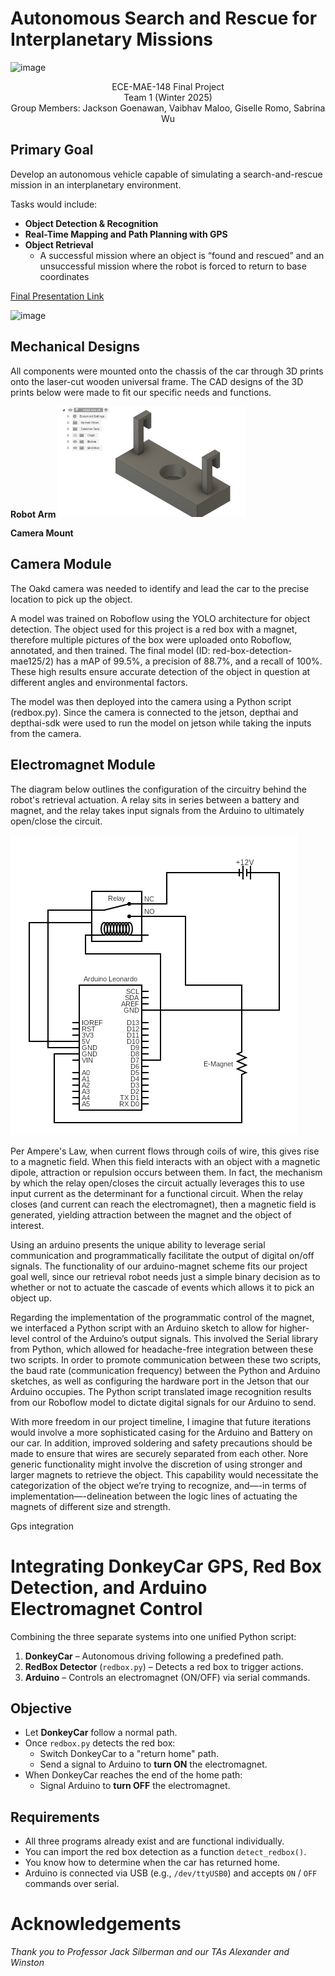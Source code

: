 # Autonomous Search and Rescue for Interplanetary Missions
![image](https://github.com/UCSD-ECEMAE-148/winter-2025-final-project-team-1/blob/main/images/IMG_2694.png)
<p align="center">
  ECE-MAE-148 Final Project
  <br> Team 1 (Winter 2025)
  <br> Group Members: Jackson Goenawan, Vaibhav Maloo, Giselle Romo, Sabrina Wu
  </p>

  
<h2>Primary Goal</h2>
Develop an autonomous vehicle capable of simulating a search-and-rescue mission in an interplanetary environment.

Tasks would include:

- **Object Detection & Recognition**
- **Real-Time Mapping and Path Planning with GPS**
- **Object Retrieval**
  - A successful mission where an object is “found and rescued” and an unsuccessful mission where the robot is forced to return to base coordinates

[Final Presentation Link](https://docs.google.com/presentation/d/1t9K-0OR73WJJfBTiZ8WexCp_GY0HfsMJMqI6e1q9S3A/edit?usp=sharing)


![image](https://github.com/user-attachments/assets/d4753133-68a3-4934-afa8-c9dc6728d2e6)

<h2>Mechanical Designs</h2>
All components were mounted onto the chassis of the car through 3D prints onto the laser-cut wooden universal frame. The CAD designs of the 3D prints below were made to fit our specific needs and functions. 

**Robot Arm**
<img src="https://github.com/UCSD-ECEMAE-148/winter-2025-final-project-team-1/blob/main/images/arm.png" width="300"/>

**Camera Mount**
<img src="" width="300"/>

<h2>Camera Module</h2>

The Oakd camera was needed to identify and lead the car to the precise location to pick up the object. 

A model was trained on Roboflow using the YOLO architecture for object detection. The object used for this project is a red box with a magnet, therefore multiple pictures of the box were uploaded onto Roboflow, annotated, and then trained. The final model (ID: red-box-detection-mae125/2) has a mAP of 99.5%, a precision of 88.7%, and a recall of 100%. These high results ensure accurate detection of the object in question at different angles and environmental factors. 

The model was then deployed into the camera using a Python script (redbox.py). Since the camera is connected to the jetson, depthai and depthai-sdk were used to run the model on jetson while taking the inputs from the camera. 


<h2>Electromagnet Module</h2>

The diagram below outlines the configuration of the circuitry behind the robot's retrieval actuation. A relay sits in series between a battery and magnet, and the relay takes input signals from the Arduino to ultimately open/close the circuit.

![Magnet Circuit!](/images/circuit.png "Arduino and E-Magnet Circuit")

Per Ampere's Law, when current flows through coils of wire, this gives rise to a magnetic field. When this field interacts with an object with a magnetic dipole, attraction or repulsion occurs between them. In fact, the mechanism by which the relay open/closes the circuit actually leverages this to use input current as the determinant for a functional circuit. When the relay closes (and current can reach the electromagnet), then a magnetic field is generated, yielding attraction between the magnet and the object of interest.


Using an arduino presents the unique ability to leverage serial communication and programmatically facilitate the output of digital on/off signals. The functionality of our arduino-magnet scheme fits our project goal well, since  our retrieval robot needs just a simple binary decision as to whether or not to actuate the cascade of events which allows it to pick an object up.

Regarding the implementation of the programmatic control of the magnet, we interfaced a Python script with an Arduino sketch to allow for higher-level control of the Arduino’s output signals. This involved the Serial library from Python, which allowed for headache-free integration between these two scripts. In order to promote communication between these two scripts, the baud rate (communication frequency) between the Python and Arduino sketches, as well as configuring the hardware port in the Jetson that our Arduino occupies. The Python script translated image recognition results from our Roboflow model to dictate digital signals for our Arduino to send.

With more freedom in our project timeline, I imagine that future iterations would involve a more sophisticated casing for the Arduino and Battery on our car. In addition, improved soldering and safety precautions should be made to ensure that wires are securely separated from each other. Nore generic functionality might involve the discretion of using stronger and larger magnets to retrieve the object. This capability would necessitate the categorization of the object we’re trying to recognize, and—-in terms of implementation—-delineation between the logic lines of actuating the magnets of different size and strength.

Gps integration


# Integrating DonkeyCar GPS, Red Box Detection, and Arduino Electromagnet Control

Combining the three separate systems into one unified Python script:

1. **DonkeyCar** – Autonomous driving following a predefined path.
2. **RedBox Detector** (`redbox.py`) – Detects a red box to trigger actions.
3. **Arduino** – Controls an electromagnet (ON/OFF) via serial commands.

## Objective

- Let **DonkeyCar** follow a normal path.
- Once `redbox.py` detects the red box:
  - Switch DonkeyCar to a "return home" path.
  - Send a signal to Arduino to **turn ON** the electromagnet.
- When DonkeyCar reaches the end of the home path:
  - Signal Arduino to **turn OFF** the electromagnet.

## Requirements

- All three programs already exist and are functional individually.
- You can import the red box detection as a function `detect_redbox()`.
- You know how to determine when the car has returned home.
- Arduino is connected via USB (e.g., `/dev/ttyUSB0`) and accepts `ON` / `OFF` commands over serial.
 
# Acknowledgements
_Thank you to Professor Jack Silberman and our TAs Alexander and Winston_


